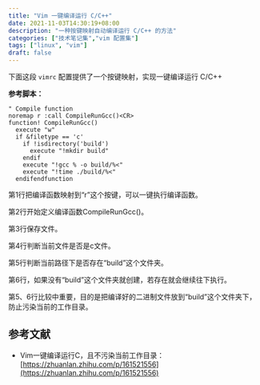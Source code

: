 ```yaml
---
title: "Vim 一键编译运行 C/C++"
date: 2021-11-03T14:30:19+08:00
description: "一种按键映射自动编译运行 C/C++ 的方法"
categories: ["技术笔记集","vim 配置集"]
tags: ["linux", "vim"]
draft: false
---
```


下面这段 `vimrc` 配置提供了一个按键映射，实现一键编译运行 C/C++

**参考脚本：**

```vimrc
" Compile function
noremap r :call CompileRunGcc()<CR>
function! CompileRunGcc()
  execute "w"
  if &filetype == 'c'
    if !isdirectory('build')
      execute "!mkdir build"
    endif
    execute "!gcc % -o build/%<"
    execute "!time ./build/%<"
  endifendfunction
```

第1行把编译函数映射到“r”这个按键，可以一键执行编译函数。

第2行开始定义编译函数CompileRunGcc()。

第3行保存文件。

第4行判断当前文件是否是c文件。

第5行判断当前路径下是否存在“build”这个文件夹。

第6行，如果没有“build”这个文件夹就创建，若存在就会继续往下执行。

第5、6行比较中重要，目的是把编译好的二进制文件放到“build”这个文件夹下，防止污染当前的工作目录。

## 参考文献

- Vim一键编译运行C，且不污染当前工作目录：[https://zhuanlan.zhihu.com/p/161521556](https://zhuanlan.zhihu.com/p/161521556)
